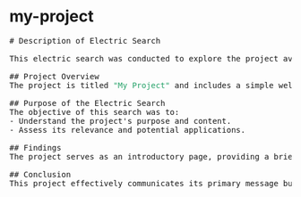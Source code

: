 # my-project
<pre># Description of Electric Search

This electric search was conducted to explore the project available at [My Project](https://my-project-bay-theta.vercel.app/).

## Project Overview
The project is titled <font color="#26A269">&quot;My Project&quot;</font> and includes a simple welcoming message: <font color="#26A269">&quot;Welcome to My Project!&quot;</font>.

## Purpose of the Electric Search
The objective of this search was to:
- Understand the project&apos;s purpose and content.
- Assess its relevance and potential applications.

## Findings
The project serves as an introductory page, providing a brief welcome without additional content or interactive elements.

## Conclusion
This project effectively communicates its primary message but could benefit from more detailed content to enhance user engagement.

</pre>
